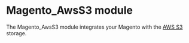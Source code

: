 # Magento_AwsS3 module

The Magento_AwsS3 module integrates your Magento with the [AWS S3](https://aws.amazon.com/s3) storage.

